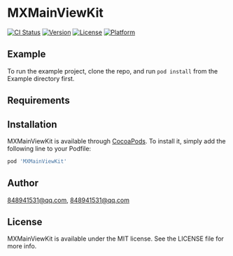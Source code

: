 # MXMainViewKit

[![CI Status](http://img.shields.io/travis/848941531@qq.com/MXMainViewKit.svg?style=flat)](https://travis-ci.org/848941531@qq.com/MXMainViewKit)
[![Version](https://img.shields.io/cocoapods/v/MXMainViewKit.svg?style=flat)](http://cocoapods.org/pods/MXMainViewKit)
[![License](https://img.shields.io/cocoapods/l/MXMainViewKit.svg?style=flat)](http://cocoapods.org/pods/MXMainViewKit)
[![Platform](https://img.shields.io/cocoapods/p/MXMainViewKit.svg?style=flat)](http://cocoapods.org/pods/MXMainViewKit)

## Example

To run the example project, clone the repo, and run `pod install` from the Example directory first.

## Requirements

## Installation

MXMainViewKit is available through [CocoaPods](http://cocoapods.org). To install
it, simply add the following line to your Podfile:

```ruby
pod 'MXMainViewKit'
```

## Author

848941531@qq.com, 848941531@qq.com

## License

MXMainViewKit is available under the MIT license. See the LICENSE file for more info.
